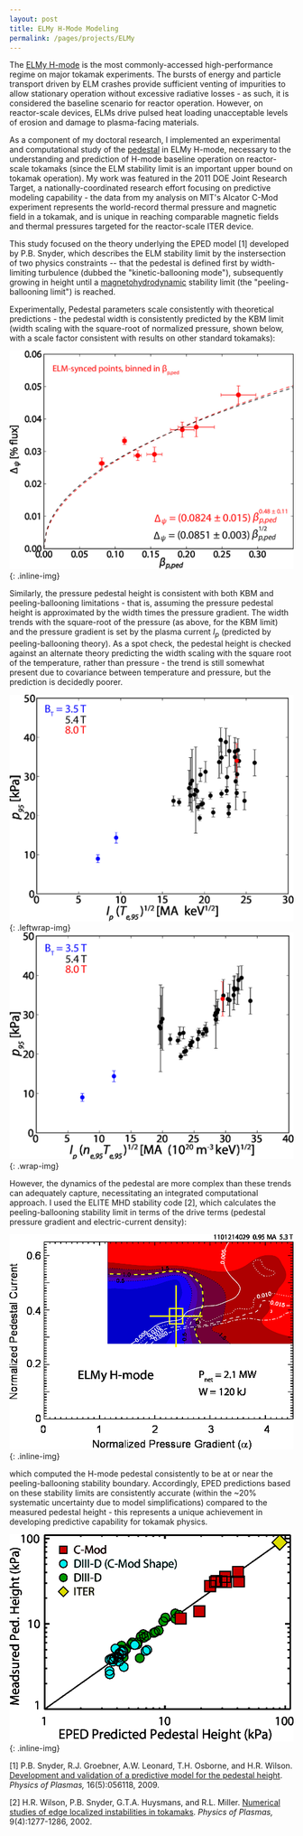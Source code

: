 ```yaml
---
layout: post
title: ELMy H-Mode Modeling
permalink: /pages/projects/ELMy
---
```


The [ELMy H-mode](/pages/fusionprimer/hmode) is the most commonly-accessed high-performance regime on major tokamak experiments.  The bursts of energy and particle transport driven by ELM crashes provide sufficient venting of impurities to allow stationary operation without excessive radiative losses - as such, it is considered the baseline scenario for reactor operation.  However, on reactor-scale devices, ELMs drive pulsed heat loading unacceptable levels of erosion and damage to plasma-facing materials.

As a component of my doctoral research, I implemented an experimental and computational study of the [pedestal](/pages/fusionprimer/pedestal) in ELMy H-mode, necessary to the understanding and prediction of H-mode baseline operation on reactor-scale tokamaks (since the ELM stability limit is an important upper bound on tokamak operation).  My work was featured in the 2011 DOE Joint Research Target, a nationally-coordinated research effort focusing on predictive modeling capability - the data from my analysis on MIT's Alcator C-Mod experiment represents the world-record thermal pressure and magnetic field in a tokamak, and is unique in reaching comparable magnetic fields and thermal pressures targeted for the reactor-scale ITER device.

This study focused on the theory underlying the EPED model [1] developed by P.B. Snyder, which describes the ELM stability limit by the instersection of two physics constraints -- that the pedestal is defined first by width-limiting turbulence (dubbed the "kinetic-ballooning mode"), subsequently growing in height until a [magnetohydrodynamic](https://en.wikipedia.org/wiki/Magnetohydrodynamics) stability limit (the "peeling-ballooning limit") is reached.

Experimentally, Pedestal parameters scale consistently with theoretical predictions - the pedestal width is consistently predicted by the KBM limit (width scaling with the square-root of normalized pressure, shown below, with a scale factor consistent with results on other standard tokamaks):

![wid-betapol](/images/projects/elmy/betap_deltapsi_elmsync_betabin.jpg){: .inline-img}

Similarly, the pressure pedestal height is consistent with both KBM and peeling-ballooning limitations - that is, assuming the pressure pedestal height is approximated by the width times the pressure gradient.  The width trends with the square-root of the pressure (as above, for the KBM limit) and the pressure gradient is set by the plasma current *I<sub>p</sub>* (predicted by peeling-ballooning theory).  As a spot check, the pedestal height is checked against an alternate theory predicting the width scaling with the square root of the temperature, rather than pressure - the trend is still somewhat present due to covariance between temperature and pressure, but the prediction is decidedly poorer.

![ipte_p95](/images/projects/elmy/IprootTe_p95.jpg){: .leftwrap-img}
![ipnete_p95](/images/projects/elmy/IprootneTe_p95.jpg){: .wrap-img}

However, the dynamics of the pedestal are more complex than these trends can adequately capture, necessitating an integrated computational approach.  I used the ELITE MHD stability code [2], which calculates the peeling-ballooning stability limit in terms of the drive terms (pedestal pressure gradient and electric-current density):

![elite](/images/projects/elmy/elmy_elite.jpg){: .inline-img}

which computed the H-mode pedestal consistently to be at or near the peeling-ballooning stability boundary.  Accordingly, EPED predictions based on these stability limits are consistently accurate (within the ~20% systematic uncertainty due to model simplifications) compared to the measured pedestal height - this represents a unique achievement in developing predictive capability for tokamak physics.

![eped](/images/projects/elmy/eped.jpg){: .inline-img}

[1] P.B. Snyder, R.J. Groebner, A.W. Leonard, T.H. Osborne, and H.R. Wilson. [Development and validation of a predictive model for the pedestal height](http://dx.doi.org/10.1063/1.3122146). *Physics of Plasmas,* 16(5):056118, 2009.

[2] H.R. Wilson, P.B. Snyder, G.T.A. Huysmans, and R.L. Miller. [Numerical studies of edge localized instabilities in tokamaks](http://dx.doi.org/10.1063/1.1459058). *Physics of Plasmas,* 9(4):1277-1286, 2002.